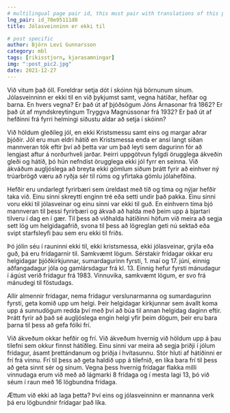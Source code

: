 ```yaml
---
# multilingual page pair id, this must pair with translations of this page. (This name must be unique)
lng_pair: id_70e95111d8
title: Jólasveinninn er ekki til

# post specific
author: Björn Leví Gunnarsson
category: mbl
tags: [rikisstjorn, kjarasamningar]
img: ":post_pic2.jpg"
date: 2021-12-27
---
```


Við vitum það öll. Foreldrar setja dót í skóinn hjá börnunum sínum. Jólasveinninn er ekki til en við þykjumst samt, vegna hátíðar, hefðar og barna. En hvers vegna? Er það út af þjóðsögum Jóns Árnasonar frá 1862? Er það út af myndskreytingum Tryggva Magnússonar frá 1932? Er það út af hefðinni frá fyrri helmingi síðustu aldar að setja í skóinn? 

Við höldum gleðileg jól, en ekki Kristsmessu samt eins og margar aðrar þjóðir. Jól eru mun eldri hátíð en Kristsmessa enda er ansi langt síðan mannveran tók eftir því að þetta var um það leyti sem dagurinn fór að lengjast aftur á norðurhveli jarðar. Þeirri uppgötvun fylgdi örugglega ákveðin gleði og hátíð, þó hún nefndist örugglega ekki jól fyrr en seinna. Við ákváðum augljóslega að breyta ekki gömlum siðum þrátt fyrir að einhver ný trúarbrögð væru að ryðja sér til rúms og yfirtaka gömlu jólahefðina.

Hefðir eru undarlegt fyrirbæri sem úreldast með tíð og tíma og nýjar hefðir taka við. Einu sinni skreytti enginn tré eða setti undir það pakka. Einu sinni voru ekki til jólasveinar og einu sinni var ekki til guð. En einhvern tíma bjó mannveran til þessi fyrirbæri og ákvað að halda með þeim upp á bjartari tilveru í dag en í gær. Til þess að viðhalda hátíðinni höfum við meira að segja sett lög um helgidagafrið, svona til þess að lögreglan geti nú sektað eða svipt starfsleyfi þau sem eru ekki til friðs.

Þó jólin séu í rauninni ekki til, ekki kristsmessa, ekki jólasveinar, grýla eða guð, þá eru frídagarnir til. Samkvæmt lögum. Sérstakir frídagar okkar eru helgidagar þjóðkirkjunnar, sumardagurinn fyrsti, 1. maí og 17. júní, einnig aðfangadagur jóla og gamlársdagur frá kl. 13. Einnig hefur fyrsti mánudagur í ágúst verið frídagur frá 1983. Vinnuvika, samkvæmt lögum, er svo frá mánudegi til föstudags. 

Allir almennir frídagar, nema frídagur verslunarmanna og sumardagurinn fyrsti, geta komið upp um helgi. Þeir helgidagar kirkjunnar sem ávallt koma upp á sunnudögum redda því með því að búa til annan helgidag daginn eftir. Þrátt fyrir að það sé augljóslega engin helgi yfir þeim dögum, þeir eru bara þarna til þess að gefa fólki frí. 

Við ákveðum okkar hefðir og frí. Við ákveðum hvernig við höldum upp á þau tilefni sem okkur finnst hátíðleg. Einu sinni var meira að segja þriðji í jólum frídagur, ásamt þrettándanum og þriðja í hvítasunnu. Stór hluti af hátíðinni er frí frá vinnu. Frí til þess að geta haldið upp á tilefnið, en líka bara frí til þess að geta sinnt sér og sínum. Vegna þess hvernig frídagar flakka milli vinnudaga erum við með að lágmarki 8 frídaga og í mesta lagi 13, þó við séum í raun með 16 lögbundna frídaga. 

Ættum við ekki að laga þetta? Því eins og jólasveinninn er mannanna verk þá eru lögbundnir frídagar það líka.
